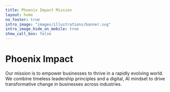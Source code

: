 ```yaml
---
title: Phoenix Impact Mission
layout: home
no_footer: true
intro_image: "images/illustrations/banner.svg"
intro_image_hide_on_mobile: true
show_call_box: false
---
```


# Phoenix Impact

Our mission is to empower businesses to thrive in a rapidly evolving world. We combine timeless leadership principles and a digital, AI mindset to drive transformative change in businesses across industries.

